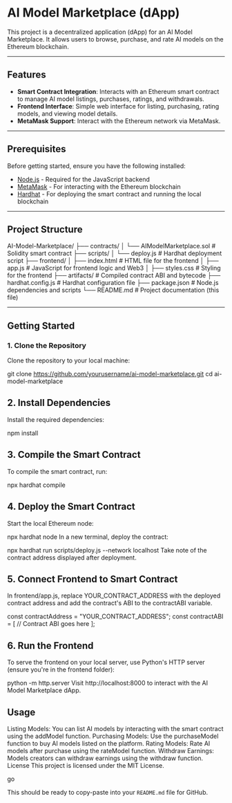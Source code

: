# AI Model Marketplace (dApp)

This project is a decentralized application (dApp) for an AI Model Marketplace. It allows users to browse, purchase, and rate AI models on the Ethereum blockchain.

---

## Features

- **Smart Contract Integration**: Interacts with an Ethereum smart contract to manage AI model listings, purchases, ratings, and withdrawals.
- **Frontend Interface**: Simple web interface for listing, purchasing, rating models, and viewing model details.
- **MetaMask Support**: Interact with the Ethereum network via MetaMask.

---

## Prerequisites

Before getting started, ensure you have the following installed:

- [Node.js](https://nodejs.org/) - Required for the JavaScript backend
- [MetaMask](https://metamask.io/) - For interacting with the Ethereum blockchain
- [Hardhat](https://hardhat.org/) - For deploying the smart contract and running the local blockchain

---

## Project Structure

AI-Model-Marketplace/ ├── contracts/ │ └── AIModelMarketplace.sol # Solidity smart contract ├── scripts/ │ └── deploy.js # Hardhat deployment script ├── frontend/ │ ├── index.html # HTML file for the frontend │ ├── app.js # JavaScript for frontend logic and Web3 │ ├── styles.css # Styling for the frontend ├── artifacts/ # Compiled contract ABI and bytecode ├── hardhat.config.js # Hardhat configuration file ├── package.json # Node.js dependencies and scripts └── README.md # Project documentation (this file)


---

## Getting Started

### 1. Clone the Repository

Clone the repository to your local machine:

git clone https://github.com/yourusername/ai-model-marketplace.git
cd ai-model-marketplace
## 2. Install Dependencies
Install the required dependencies:


npm install
## 3. Compile the Smart Contract
To compile the smart contract, run:


npx hardhat compile
## 4. Deploy the Smart Contract
Start the local Ethereum node:


npx hardhat node
In a new terminal, deploy the contract:


npx hardhat run scripts/deploy.js --network localhost
Take note of the contract address displayed after deployment.

## 5. Connect Frontend to Smart Contract
In frontend/app.js, replace YOUR_CONTRACT_ADDRESS with the deployed contract address and add the contract's ABI to the contractABI variable.


const contractAddress = "YOUR_CONTRACT_ADDRESS";
const contractABI = [
  // Contract ABI goes here
];
## 6. Run the Frontend
To serve the frontend on your local server, use Python's HTTP server (ensure you're in the frontend folder):


python -m http.server
Visit http://localhost:8000 to interact with the AI Model Marketplace dApp.

## Usage
Listing Models: You can list AI models by interacting with the smart contract using the addModel function.
Purchasing Models: Use the purchaseModel function to buy AI models listed on the platform.
Rating Models: Rate AI models after purchase using the rateModel function.
Withdraw Earnings: Models creators can withdraw earnings using the withdraw function.
License
This project is licensed under the MIT License.

go

This should be ready to copy-paste into your `README.md` file for GitHub.
